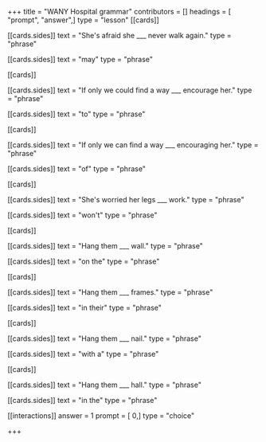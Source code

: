 +++
title = "WANY Hospital grammar"
contributors = []
headings = [ "prompt", "answer",]
type = "lesson"
[[cards]]

[[cards.sides]]
text = "She's afraid she ___ never walk again."
type = "phrase"

[[cards.sides]]
text = "may"
type = "phrase"

[[cards]]

[[cards.sides]]
text = "If only we could find a way ___ encourage her."
type = "phrase"

[[cards.sides]]
text = "to"
type = "phrase"

[[cards]]

[[cards.sides]]
text = "If only we can find a way ___ encouraging her."
type = "phrase"

[[cards.sides]]
text = "of"
type = "phrase"

[[cards]]

[[cards.sides]]
text = "She's worried her legs ___ work."
type = "phrase"

[[cards.sides]]
text = "won't"
type = "phrase"

[[cards]]

[[cards.sides]]
text = "Hang them ___ wall."
type = "phrase"

[[cards.sides]]
text = "on the"
type = "phrase"

[[cards]]

[[cards.sides]]
text = "Hang them ___ frames."
type = "phrase"

[[cards.sides]]
text = "in their"
type = "phrase"

[[cards]]

[[cards.sides]]
text = "Hang them ___ nail."
type = "phrase"

[[cards.sides]]
text = "with a"
type = "phrase"

[[cards]]

[[cards.sides]]
text = "Hang them ___ hall."
type = "phrase"

[[cards.sides]]
text = "in the"
type = "phrase"

[[interactions]]
answer = 1
prompt = [ 0,]
type = "choice"

+++
